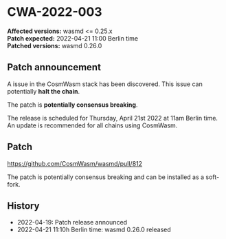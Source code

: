 # CWA-2022-003

**Affected versions:** wasmd <= 0.25.x<br>
**Patch expected:** 2022-04-21 11:00 Berlin time<br>
**Patched versions:** wasmd 0.26.0

## Patch announcement

A issue in the CosmWasm stack has been discovered. This issue can potentially **halt the chain**.

The patch is **potentially consensus breaking**.

The release is scheduled for Thursday, April 21st 2022 at 11am Berlin time. An update is recommended for all chains using CosmWasm.

## Patch

https://github.com/CosmWasm/wasmd/pull/812

The patch is potentially consensus breaking and can be installed as a soft-fork.

## History

- 2022-04-19: Patch release announced
- 2022-04-21 11:10h Berlin time: wasmd 0.26.0 released
